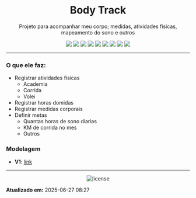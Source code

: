 <!--
template_name=head-code
template_version=v1
-->

<h1 align="center">Body Track</h1>

<p align="center">
  Projeto para acompanhar meu corpo; medidas, atividades físicas, mapeamento do sono e outros<br>
</p>

<p align="center">
<img src="https://img.shields.io/badge/topics:-grey"> 
<img src="https://img.shields.io/badge/sync%20life-lightgrey">
<img src="https://img.shields.io/badge/kotlin-lightgrey">
<img src="https://img.shields.io/badge/spring-lightgrey">
<img src="https://img.shields.io/badge/mysql-lightgrey">
<img src="https://img.shields.io/badge/amqp-lightgrey">
<img src="https://img.shields.io/badge/docker-lightgrey">
<img src="https://img.shields.io/badge/rabbitmq-lightgrey">
<img src="https://img.shields.io/badge/gradle-lightgrey">
</p>

<hr>


### O que ele faz:
- Registrar atividades fisicas
    - Academia
    - Corrida
    - Volei
- Registrar horas domidas
- Registrar medidas corporais
- Definir metas
    - Quantas horas de sono diarias
    - KM de corrida no mes
    - Outros

### Modelagem
- **V1**: [link](https://dbdiagram.io/d/BodyTrack-v1-61e8998bbb7a646986012deb)
<!--
template_name=footer-default
template_version=v1
-->

---
<p align="center">
   <img src="https://img.shields.io/badge/licença-GPL%203-blue.svg" alt="license">
</p>

**Atualizado em:** 2025-06-27 08:27